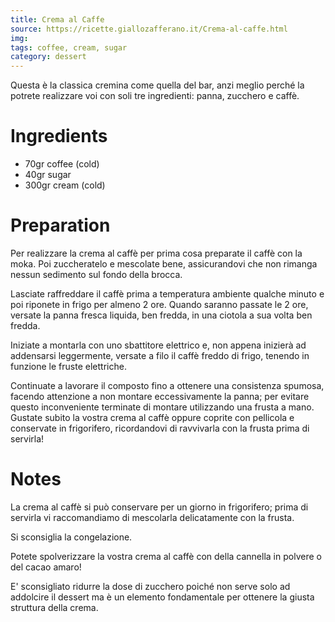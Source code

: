 ```yaml
---
title: Crema al Caffe
source: https://ricette.giallozafferano.it/Crema-al-caffe.html
img: 
tags: coffee, cream, sugar
category: dessert
---
```


Questa è la classica cremina come quella del bar, anzi meglio perché la potrete 
realizzare voi con soli tre ingredienti: panna, zucchero e caffè.

Ingredients
===========

* 70gr coffee (cold)
* 40gr sugar
* 300gr cream (cold)

Preparation
===========


Per realizzare la crema al caffè per prima cosa preparate il caffè con la moka. 
Poi zuccheratelo e mescolate bene, assicurandovi che non rimanga nessun 
sedimento sul fondo della brocca.

Lasciate raffreddare il caffè prima a temperatura ambiente qualche minuto e poi 
riponete in frigo per almeno 2 ore. Quando saranno passate le 2 ore, versate la 
panna fresca liquida, ben fredda, in una ciotola a sua volta ben fredda.

Iniziate a montarla con uno sbattitore elettrico e, non appena inizierà ad 
addensarsi leggermente, versate a filo il caffè freddo di frigo, tenendo in 
funzione le fruste elettriche.

Continuate a lavorare il composto fino a ottenere una consistenza spumosa, 
facendo attenzione a non montare eccessivamente la panna; per evitare questo 
inconveniente terminate di montare utilizzando una frusta a mano. Gustate 
subito la vostra crema al caffè oppure coprite con pellicola e conservate 
in frigorifero, ricordandovi di ravvivarla con la frusta prima di servirla!

Notes
=====

La crema al caffè si può conservare per un giorno in frigorifero; prima di 
servirla vi raccomandiamo di mescolarla delicatamente con la frusta.

Si sconsiglia la congelazione.

Potete spolverizzare la vostra crema al caffè con della cannella in polvere o 
del cacao amaro!

E' sconsigliato ridurre la dose di zucchero poiché non serve solo ad addolcire 
il dessert ma è un elemento fondamentale per ottenere la giusta struttura della 
crema.
